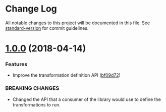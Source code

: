 # Change Log

All notable changes to this project will be documented in this file. See [standard-version](https://github.com/conventional-changelog/standard-version) for commit guidelines.

<a name="1.0.0"></a>
# [1.0.0](https://github.com/alexlafroscia/ember-blueprint-jscodeshift/compare/v0.3.2...v1.0.0) (2018-04-14)


### Features

* Improve the transformation definition API ([bf09d72](https://github.com/alexlafroscia/ember-blueprint-jscodeshift/commit/bf09d72))


### BREAKING CHANGES

* Changed the API that a consumer of the library would
use to define the transformations to run.
